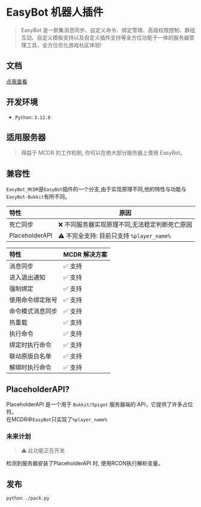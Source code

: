 # EasyBot 机器人插件

> EasyBot 是一款集消息同步、自定义命令、绑定管理、高级权限控制、群组互动、自定义模板支持以及自定义插件支持等全方位功能于一体的服务器管理工具，全方位优化游戏社区体验!

## 文档

[点我查看](https://docs.inectar.cn/docs/easybot/quick_start/plugin/mcdr/install_mcdr)

## 开发环境

- `Python`: `3.12.8`

## 适用服务器

> 得益于 MCDR 的工作机制, 你可以在绝大部分服务器上使用 EasyBot。

## 兼容性

`EasyBot_MCDR`是`EasyBot`插件的一个分支,由于实现原理不同,他的特性与功能与`EasyBot-Bukkit`有所不同。


| 特性 | 原因 |
| :-------------- | ---------------------------------------------- |
| 死亡同步 | ❌ 不同服务器实现原理不同,无法稳定判断死亡原因 |
| PlaceholderAPI | ⚠ 不完全支持: 目前只支持 `%player_name%` |

| 特性             | MCDR 解决方案 |
| :--------------- | ------------- |
| 消息同步         | ✅ 支持       |
| 进入退出通知     | ✅ 支持       |
| 强制绑定         | ✅ 支持       |
| 使用命令绑定账号 | ✅ 支持       |
| 命令模式消息同步 | ✅ 支持       |
| 热重载           | ✅ 支持       |
| 执行命令         | ✅ 支持       |
| 绑定时执行命令   | ✅ 支持       |
| 联动原版白名单   | ✅ 支持       |
| 解绑时执行命令   | ✅ 支持       |

## PlaceholderAPI?

PlaceholderAPI 是一个用于 `Bukkit/Spigot` 服务器端的 API，它提供了许多占位符。  
在MCDR中`EasyBot`只实现了`%player_name%`

### 未来计划

> ⚠ 此功能正在开发

检测到服务器安装了PlaceholderAPI 时, 使用RCON执行解析变量。

## 发布

```bash
python ./pack.py
```